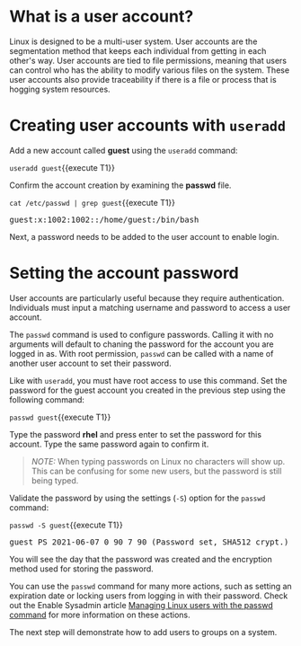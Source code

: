 # What is a user account?

Linux is designed to be a multi-user system. User accounts are the segmentation
method that keeps each individual from getting in each other's way. User
accounts are tied to file permissions, meaning that users can control who has
the ability to modify various files on the system. These user accounts also
provide traceability if there is a file or process that is hogging system resources.

# Creating user accounts with `useradd`

Add a new account called __guest__ using the `useradd` command:

`useradd guest`{{execute T1}}

Confirm the account creation by examining the __passwd__ file.

`cat /etc/passwd | grep guest`{{execute T1}}

<pre class=file>
guest:x:1002:1002::/home/guest:/bin/bash
</pre>

Next, a password needs to be added to the user account to enable login.

# Setting the account password

User accounts are particularly useful because they require authentication.
Individuals must input a matching username and password to access a user account.

The `passwd` command is used to configure passwords. Calling it with no
arguments will default to chaning the password for the account you are logged in
as. With root permission, `passwd` can be called with a name of another user
account to set their password.

Like with `useradd`, you must have root access to use this command. Set the password for the guest account you created in the previous step using the following command:

`passwd guest`{{execute T1}}

Type the password __rhel__ and press enter to set the password for this account.
Type the same password again to confirm it.

>_NOTE:_ When typing passwords on Linux no characters will show up. This can be confusing for some new users, but the password is still being typed.  

Validate the password by using the settings (`-S`) option for the `passwd` command:

`passwd -S guest`{{execute T1}}

<pre class=file>
guest PS 2021-06-07 0 90 7 90 (Password set, SHA512 crypt.)
</pre>

You will see the day that the password was created and the
encryption method used for storing the password.

You can use the `passwd` command for many more actions, such as setting an
expiration date or locking users from logging in with their password. Check out
the Enable Sysadmin article [Managing Linux users with the passwd command](https://www.redhat.com/sysadmin/managing-users-passwd) for more information on these
actions.

The next step will demonstrate how to add users to groups on a system.
